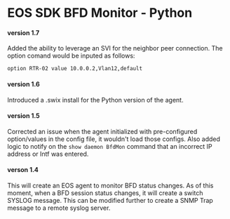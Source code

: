 # EOS SDK BFD Monitor - Python
#### version 1.7
Added the ability to leverage an SVI for the neighbor peer connection. The option comand would be inputed as follows:
```
option RTR-02 value 10.0.0.2,Vlan12,default
```
#### version 1.6
Introduced a .swix install for the Python version of the agent.

#### version 1.5
Corrected an issue when the agent initialized with pre-configured option/values in the config file, it wouldn't load those configs.  Also added logic to notify on the `show daemon BfdMon` command that an incorrect IP address or Intf was entered.

#### verson 1.4
This will create an EOS agent to monitor BFD status changes.  As of this moment, when a BFD session status changes, it will create a switch SYSLOG message.  This can be modified further to create a SNMP Trap message to a remote syslog server.
